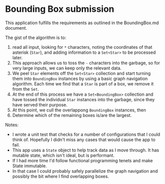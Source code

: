 # Bounding Box submission

This application fulfills the requirements as outlined in the BoundingBox.md document.

The gist of the algorithm is to:
1) read all input, looking for `*` characters, noting the coordinates of that 
asterisk (`Star`), and adding information to a `Set<Star>` to be processed later.
2) This approach allows us to toss the `-` characters into the garbage, so for 
very large inputs, we can keep only the relevant data.
3) We peel `Star` elements off the `Set<Star>` collection and start turning them
into `BoundingBox` instances by using a basic graph navigation algorithm. Each time
we find that a `Star` is part of a box, we remove it from the `Set`.
4) At the end of this process we have a `Set<BoundingBox>` collection and have
tossed the individual `Star` instances into the garbage, since they have served their 
purpose.
5) At this point, we cull the overlappong `BoundingBox` instances, then 
6) Determine which of the remaining boxes is/are the largest.

Notes:
* I wrote a unit test that checks for a number of configurations that I could think of.
Hopefully I didn't miss any cases that would cause the app to fail.
* This app uses a `State` object to help track data as I move through. It has mutable
state, which isn't ideal, but is performant.
* If I had more time I'd follow functional programming tenets and make State immutable.
* In that case I could probably safely parallelize the graph navigation and possibly 
the bit where I find overlapping boxes.
